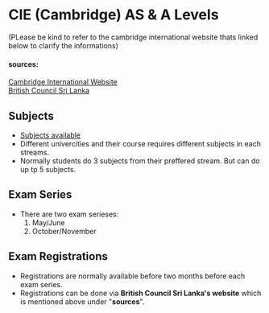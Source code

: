 # CIE (Cambridge) AS & A Levels
(PLease be kind to refer to the cambridge international website thats linked below to clarify the informations)
<br>

#### sources: 
[Cambridge International Website](https://www.cambridgeinternational.org/programmes-and-qualifications/cambridge-advanced/) <br>
[British Council Sri Lanka](https://www.britishcouncil.lk/exam/school-exams)

## Subjects
* [Subjects available](https://www.cambridgeinternational.org/programmes-and-qualifications/cambridge-advanced/cambridge-international-as-and-a-levels/subjects/)
* Different univercities and their course requires different subjects in each streams. 
* Normally students do 3 subjects from  their preffered stream. But can do up tp 5 subjects.

## Exam Series
* There are two exam serieses: <br>
    1. May/June
    2. October/November

## Exam Registrations 
* Registrations are normally available before two months before each exam series.
* Registrations can be done via <b>British Council Sri Lanka's website</b> which is mentioned above under "<b>sources</b>".

